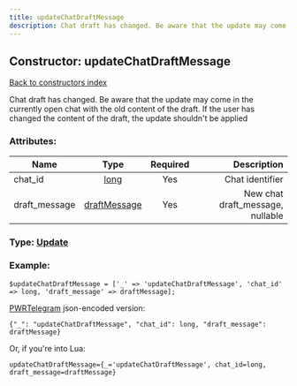 ```yaml
---
title: updateChatDraftMessage
description: Chat draft has changed. Be aware that the update may come in the currently open chat with the old content of the draft. If the user has changed the content of the draft, the update shouldn't be applied
---
```

## Constructor: updateChatDraftMessage  
[Back to constructors index](index.md)



Chat draft has changed. Be aware that the update may come in the currently open chat with the old content of the draft. If the user has changed the content of the draft, the update shouldn't be applied

### Attributes:

| Name     |    Type       | Required | Description |
|----------|:-------------:|:--------:|------------:|
|chat\_id|[long](../types/long.md) | Yes|Chat identifier|
|draft\_message|[draftMessage](../types/draftMessage.md) | Yes|New chat draft_message, nullable|



### Type: [Update](../types/Update.md)


### Example:

```
$updateChatDraftMessage = ['_' => 'updateChatDraftMessage', 'chat_id' => long, 'draft_message' => draftMessage];
```  

[PWRTelegram](https://pwrtelegram.xyz) json-encoded version:

```
{"_": "updateChatDraftMessage", "chat_id": long, "draft_message": draftMessage}
```


Or, if you're into Lua:  


```
updateChatDraftMessage={_='updateChatDraftMessage', chat_id=long, draft_message=draftMessage}

```


